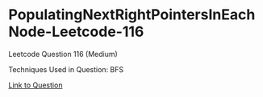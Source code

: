# PopulatingNextRightPointersInEachNode-Leetcode-116

Leetcode Question 116 (Medium)

Techniques Used in Question:
BFS

[Link to Question](https://leetcode.com/problems/populating-next-right-pointers-in-each-node/)
